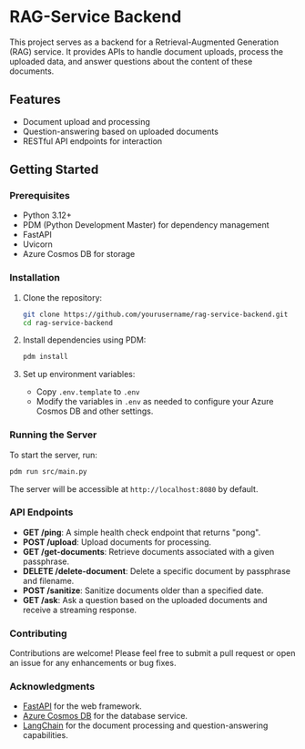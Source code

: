 # RAG-Service Backend

This project serves as a backend for a Retrieval-Augmented Generation (RAG) service. It provides APIs to handle document uploads, process the uploaded data, and answer questions about the content of these documents.

## Features

- Document upload and processing
- Question-answering based on uploaded documents
- RESTful API endpoints for interaction

## Getting Started

### Prerequisites

- Python 3.12+
- PDM (Python Development Master) for dependency management
- FastAPI
- Uvicorn
- Azure Cosmos DB for storage

### Installation

1. Clone the repository:
   ```bash
   git clone https://github.com/yourusername/rag-service-backend.git
   cd rag-service-backend
   ```

2. Install dependencies using PDM:
   ```bash
   pdm install
   ```

3. Set up environment variables:
   - Copy `.env.template` to `.env`
   - Modify the variables in `.env` as needed to configure your Azure Cosmos DB and other settings.

### Running the Server

To start the server, run:

   ```bash
   pdm run src/main.py
   ```

The server will be accessible at `http://localhost:8080` by default.

### API Endpoints

- **GET /ping**: A simple health check endpoint that returns "pong".
- **POST /upload**: Upload documents for processing.
- **GET /get-documents**: Retrieve documents associated with a given passphrase.
- **DELETE /delete-document**: Delete a specific document by passphrase and filename.
- **POST /sanitize**: Sanitize documents older than a specified date.
- **GET /ask**: Ask a question based on the uploaded documents and receive a streaming response.

### Contributing

Contributions are welcome! Please feel free to submit a pull request or open an issue for any enhancements or bug fixes.


### Acknowledgments

- [FastAPI](https://fastapi.tiangolo.com/) for the web framework.
- [Azure Cosmos DB](https://azure.microsoft.com/en-us/services/cosmos-db/) for the database service.
- [LangChain](https://langchain.readthedocs.io/en/latest/) for the document processing and question-answering capabilities.
